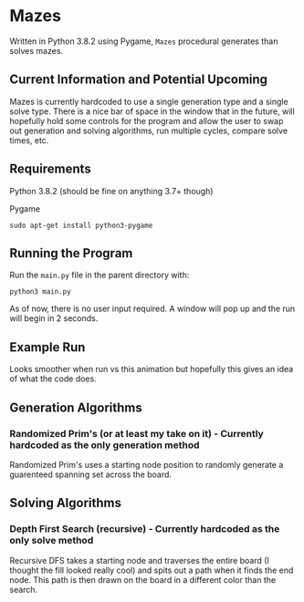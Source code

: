 # Mazes

Written in Python 3.8.2 using Pygame, `Mazes` procedural generates than solves mazes.

## Current Information and Potential Upcoming

Mazes is currently hardcoded to use a single generation type and a single solve type.  There is a nice bar of space in the window that in the future, will hopefully hold some controls for the program and allow the user to swap out generation and solving algorithms, run multiple cycles, compare solve times, etc. 

## Requirements

Python 3.8.2 (should be fine on anything 3.7+ though)

Pygame

```shell
sudo apt-get install python3-pygame
```

## Running the Program

Run the `main.py` file in the parent directory with:

```shell
python3 main.py
```

As of now, there is no user input required.  A window will pop up and the run will begin in 2 seconds.

## Example Run

Looks smoother when run vs this animation but hopefully this gives an idea of what the code does.

## Generation Algorithms

### Randomized Prim's (or at least my take on it) - Currently hardcoded as the only generation method

Randomized Prim's uses a starting node position to randomly generate a guarenteed spanning set across the board.

## Solving Algorithms

### Depth First Search (recursive) - Currently hardcoded as the only solve method

Recursive DFS takes a starting node and traverses the entire board (I thought the fill looked really cool) and spits out a path when it finds the end node. This path is then drawn on the board in a different color than the search.



